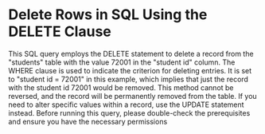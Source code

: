 # **Delete Rows in SQL Using the DELETE Clause**
This SQL query employs the DELETE statement to delete a record from the "students" table with the value 72001 in the "student id" column.
The WHERE clause is used to indicate the criterion for deleting entries. It is set to "student id = 72001" in this example, which implies that just the record with the student id 72001 would be removed.
This method cannot be reversed, and the record will be permanently removed from the table. If you need to alter specific values within a record, use the UPDATE statement instead.
Before running this query, please double-check the prerequisites and ensure you have the necessary permissions
